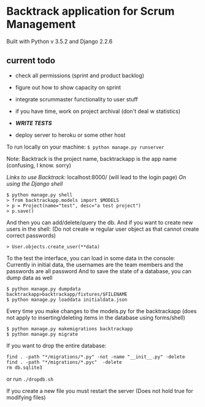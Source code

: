 # Backtrack application for Scrum Management
Built with Python v 3.5.2 and Django 2.2.6

## current todo
* check all permissions (sprint and product backlog)
* figure out how to show capacity on sprint

* integrate scrummaster functionality to user stuff
* if you have time, work on project archival (don't deal w statistics)

* ***WRITE TESTS***
* deploy server to heroku or some other host

To run locally on your machine:
`$ python manage.py runserver`

Note: Backtrack is the project name, backtrackapp is the app name (confusing, I know. sorry)

*Links to use Backtrack:*
localhost:8000/
(will lead to the login page)
*On using the Django shell*
```
$ python manage.py shell
> from backtrackapp.models import $MODELS
> p = Project(name="test", desc="a test project")
> p.save()
```
And then you can add/delete/query the db.
And if you want to create new users in the shell:
(Do not create w regular user object as that cannot create correct passwords)
```
> User.objects.create_user(**data)
```
To the test the interface, you can load in some data in the console:
Currently in initial data, the usernames are the team members and the passwords are all password
And to save the state of a database, you can dump data as well
```
$ python manage.py dumpdata backtrackapp>backtrackapp/fixtures/$FILENAME
$ python manage.py loaddata initialdata.json
```

Every time you make changes to the models.py for the backtrackapp (does not apply to inserting/deleting items in the database using forms/shell)
```
$ python manage.py makemigrations backtrackapp
$ python manage.py migrate
```

If you want to drop the entire database:
```
find . -path "*/migrations/*.py" -not -name "__init__.py" -delete
find . -path "*/migrations/*.pyc"  -delete
rm db.sqlite3
```
or run `./dropdb.sh`


If you create a new file you must restart the server
(Does not hold true for modifying files)
